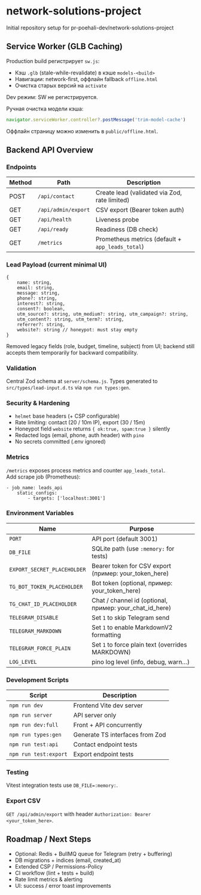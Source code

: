 # network-solutions-project

Initial repository setup for pr-poehali-dev/network-solutions-project

## Service Worker (GLB Caching)

Production build регистрирует `sw.js`:
- Кэш `.glb` (stale-while-revalidate) в кэше `models-<build>`
- Навигации: network-first, оффлайн fallback `offline.html`
- Очистка старых версий на `activate`

Dev режим: SW не регистрируется.

Ручная очистка модели кэша:
```js
navigator.serviceWorker.controller?.postMessage('trim-model-cache')
```

Оффлайн страницу можно изменить в `public/offline.html`.

## Backend API Overview

### Endpoints

| Method | Path | Description |
| ------ | ---- | ----------- |
| POST | `/api/contact` | Create lead (validated via Zod, rate limited) |
| GET  | `/api/admin/export` | CSV export (Bearer token auth) |
| GET  | `/api/health` | Liveness probe |
| GET  | `/api/ready` | Readiness (DB check) |
| GET  | `/metrics` | Prometheus metrics (default + `app_leads_total`) |

### Lead Payload (current minimal UI)
```
{
	name: string,
	email: string,
	message: string,
	phone?: string,
	interest?: string,
	consent?: boolean,
	utm_source?: string, utm_medium?: string, utm_campaign?: string,
	utm_content?: string, utm_term?: string,
	referrer?: string,
	website?: string // honeypot: must stay empty
}
```
Removed legacy fields (role, budget, timeline, subject) from UI; backend still accepts them temporarily for backward compatibility.

### Validation
Central Zod schema at `server/schema.js`. Types generated to `src/types/lead-input.d.ts` via `npm run types:gen`.

### Security & Hardening
* `helmet` base headers (+ CSP configurable)  
* Rate limiting: contact (20 / 10m IP), export (30 / 15m)  
* Honeypot field `website` returns `{ ok:true, spam:true }` silently  
* Redacted logs (email, phone, auth header) with `pino`  
* No secrets committed (.env ignored)

### Metrics
`/metrics` exposes process metrics and counter `app_leads_total`.  
Add scrape job (Prometheus):
```
- job_name: leads_api
	static_configs:
		- targets: ['localhost:3001']
```

### Environment Variables
| Name | Purpose |
| ---- | ------- |
| `PORT` | API port (default 3001) |
| `DB_FILE` | SQLite path (use `:memory:` for tests) |
| `EXPORT_SECRET_PLACEHOLDER` | Bearer token for CSV export (пример: your_token_here) |
| `TG_BOT_TOKEN_PLACEHOLDER` | Bot token (optional, пример: your_token_here) |
| `TG_CHAT_ID_PLACEHOLDER` | Chat / channel id (optional, пример: your_chat_id_here) |
| `TELEGRAM_DISABLE` | Set `1` to skip Telegram send |
| `TELEGRAM_MARKDOWN` | Set `1` to enable MarkdownV2 formatting |
| `TELEGRAM_FORCE_PLAIN` | Set `1` to force plain text (overrides MARKDOWN) |
| `LOG_LEVEL` | pino log level (info, debug, warn…) |

### Development Scripts
| Script | Description |
| ------ | ----------- |
| `npm run dev` | Frontend Vite dev server |
| `npm run server` | API server only |
| `npm run dev:full` | Front + API concurrently |
| `npm run types:gen` | Generate TS interfaces from Zod |
| `npm run test:api` | Contact endpoint tests |
| `npm run test:export` | Export endpoint tests |

### Testing
Vitest integration tests use `DB_FILE=:memory:`.

### Export CSV
`GET /api/admin/export` with header `Authorization: Bearer <your_token_here>`.

## Roadmap / Next Steps
* Optional: Redis + BullMQ queue for Telegram (retry + buffering)
* DB migrations + indices (email, created_at)
* Extended CSP / Permissions-Policy
* CI workflow (lint + tests + build)
* Rate limit metrics & alerting
* UI: success / error toast improvements
